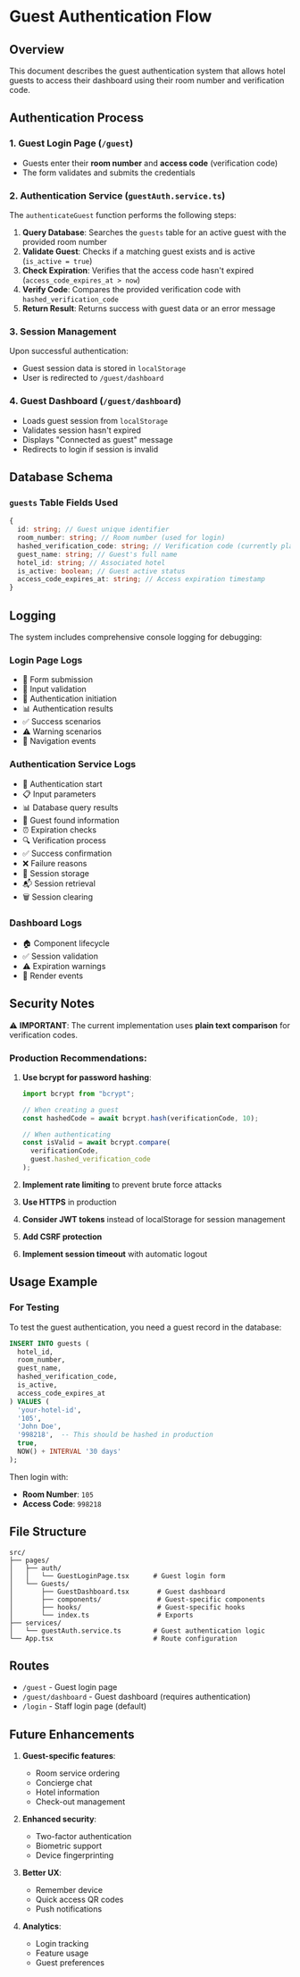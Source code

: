 # Guest Authentication Flow

## Overview

This document describes the guest authentication system that allows hotel guests to access their dashboard using their room number and verification code.

## Authentication Process

### 1. Guest Login Page (`/guest`)

- Guests enter their **room number** and **access code** (verification code)
- The form validates and submits the credentials

### 2. Authentication Service (`guestAuth.service.ts`)

The `authenticateGuest` function performs the following steps:

1. **Query Database**: Searches the `guests` table for an active guest with the provided room number
2. **Validate Guest**: Checks if a matching guest exists and is active (`is_active = true`)
3. **Check Expiration**: Verifies that the access code hasn't expired (`access_code_expires_at > now`)
4. **Verify Code**: Compares the provided verification code with `hashed_verification_code`
5. **Return Result**: Returns success with guest data or an error message

### 3. Session Management

Upon successful authentication:

- Guest session data is stored in `localStorage`
- User is redirected to `/guest/dashboard`

### 4. Guest Dashboard (`/guest/dashboard`)

- Loads guest session from `localStorage`
- Validates session hasn't expired
- Displays "Connected as guest" message
- Redirects to login if session is invalid

## Database Schema

### `guests` Table Fields Used

```typescript
{
  id: string; // Guest unique identifier
  room_number: string; // Room number (used for login)
  hashed_verification_code: string; // Verification code (currently plain text)
  guest_name: string; // Guest's full name
  hotel_id: string; // Associated hotel
  is_active: boolean; // Guest active status
  access_code_expires_at: string; // Access expiration timestamp
}
```

## Logging

The system includes comprehensive console logging for debugging:

### Login Page Logs

- 🚀 Form submission
- 📝 Input validation
- 🔐 Authentication initiation
- 📊 Authentication results
- ✅ Success scenarios
- ⚠️ Warning scenarios
- 🧭 Navigation events

### Authentication Service Logs

- 🔐 Authentication start
- 📋 Input parameters
- 📊 Database query results
- 👤 Guest found information
- ⏰ Expiration checks
- 🔍 Verification process
- ✅ Success confirmation
- ❌ Failure reasons
- 💾 Session storage
- 📬 Session retrieval
- 🗑️ Session clearing

### Dashboard Logs

- 🏠 Component lifecycle
- ✅ Session validation
- ⚠️ Expiration warnings
- 🎨 Render events

## Security Notes

⚠️ **IMPORTANT**: The current implementation uses **plain text comparison** for verification codes.

### Production Recommendations:

1. **Use bcrypt for password hashing**:

   ```typescript
   import bcrypt from "bcrypt";

   // When creating a guest
   const hashedCode = await bcrypt.hash(verificationCode, 10);

   // When authenticating
   const isValid = await bcrypt.compare(
     verificationCode,
     guest.hashed_verification_code
   );
   ```

2. **Implement rate limiting** to prevent brute force attacks

3. **Use HTTPS** in production

4. **Consider JWT tokens** instead of localStorage for session management

5. **Add CSRF protection**

6. **Implement session timeout** with automatic logout

## Usage Example

### For Testing

To test the guest authentication, you need a guest record in the database:

```sql
INSERT INTO guests (
  hotel_id,
  room_number,
  guest_name,
  hashed_verification_code,
  is_active,
  access_code_expires_at
) VALUES (
  'your-hotel-id',
  '105',
  'John Doe',
  '998218',  -- This should be hashed in production
  true,
  NOW() + INTERVAL '30 days'
);
```

Then login with:

- **Room Number**: `105`
- **Access Code**: `998218`

## File Structure

```
src/
├── pages/
│   ├── auth/
│   │   └── GuestLoginPage.tsx      # Guest login form
│   └── Guests/
│       ├── GuestDashboard.tsx       # Guest dashboard
│       ├── components/              # Guest-specific components
│       ├── hooks/                   # Guest-specific hooks
│       └── index.ts                 # Exports
├── services/
│   └── guestAuth.service.ts        # Guest authentication logic
└── App.tsx                         # Route configuration
```

## Routes

- `/guest` - Guest login page
- `/guest/dashboard` - Guest dashboard (requires authentication)
- `/login` - Staff login page (default)

## Future Enhancements

1. **Guest-specific features**:

   - Room service ordering
   - Concierge chat
   - Hotel information
   - Check-out management

2. **Enhanced security**:

   - Two-factor authentication
   - Biometric support
   - Device fingerprinting

3. **Better UX**:

   - Remember device
   - Quick access QR codes
   - Push notifications

4. **Analytics**:
   - Login tracking
   - Feature usage
   - Guest preferences
